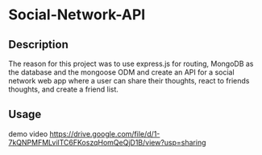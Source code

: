 # Social-Network-API

## Description

The reason for this project was to use express.js for routing, MongoDB as the database and the mongoose ODM and create an API for a social network web app where a user can share their thoughts, react to friends thoughts, and create a friend list. 

## Usage
 
demo video
https://drive.google.com/file/d/1-7kQNPMFMLvilTC6FKoszqHomQeQjD1B/view?usp=sharing